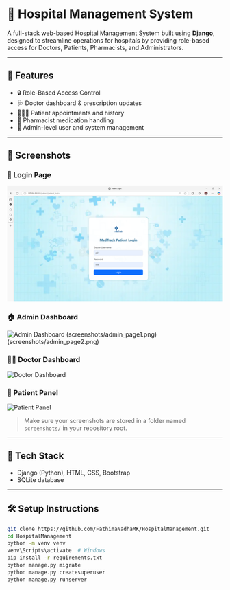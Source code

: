 # 🏥 Hospital Management System

A full-stack web-based Hospital Management System built using **Django**, designed to streamline operations for hospitals by providing role-based access for Doctors, Patients, Pharmacists, and Administrators.

---

## 🚀 Features

- 🔒 Role-Based Access Control
- 🩺 Doctor dashboard & prescription updates
- 🧑‍🤝‍🧑 Patient appointments and history
- 💊 Pharmacist medication handling
- 📂 Admin-level user and system management

---

## 📸 Screenshots

### 🔐 Login Page
![Login Page](screenshots/patientlogin.png)

### 🏠 Admin Dashboard
![Admin Dashboard](screenshots/admin_page.png)
(screenshots/admin_page1.png)
(screenshots/admin_page2.png)

### 👩‍⚕️ Doctor Dashboard
![Doctor Dashboard](screenshots/doctor_page.png)

### 🧑 Patient Panel
![Patient Panel](screenshots/patient_page.png)

> Make sure your screenshots are stored in a folder named `screenshots/` in your repository root.

---

## 🧱 Tech Stack

- Django (Python), HTML, CSS, Bootstrap
- SQLite database

---

## 🛠️ Setup Instructions

```bash
git clone https://github.com/FathimaNadhaMK/HospitalManagement.git
cd HospitalManagement
python -m venv venv
venv\Scripts\activate  # Windows
pip install -r requirements.txt
python manage.py migrate
python manage.py createsuperuser
python manage.py runserver
